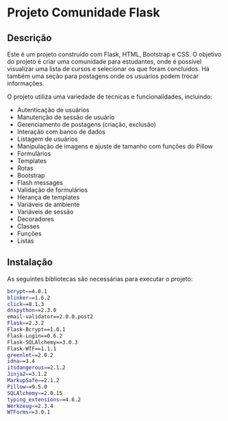 # Projeto Comunidade Flask

## Descrição

Este é um projeto construído com Flask, HTML, Bootstrap e CSS. O objetivo do projeto é criar uma comunidade para estudantes, onde é possível visualizar uma lista de cursos e selecionar os que foram concluídos. Há também uma seção para postagens onde os usuários podem trocar informações.

O projeto utiliza uma variedade de técnicas e funcionalidades, incluindo:

- Autenticação de usuários
- Manutenção de sessão de usuário
- Gerenciamento de postagens (criação, exclusão)
- Interação com banco de dados
- Listagem de usuários
- Manipulação de imagens e ajuste de tamanho com funções do Pillow
- Formulários
- Templates
- Rotas
- Bootstrap
- Flash messages
- Validação de formulários
- Herança de templates
- Variáveis de ambiente
- Variáveis de sessão
- Decoradores
- Classes
- Funções
- Listas

## Instalação

As seguintes bibliotecas são necessárias para executar o projeto:

```bash
bcrypt==4.0.1
blinker==1.6.2
click==8.1.3
dnspython==2.3.0
email-validator==2.0.0.post2
Flask==2.3.2
Flask-Bcrypt==1.0.1
Flask-Login==0.6.2
Flask-SQLAlchemy==3.0.3
Flask-WTF==1.1.1
greenlet==2.0.2
idna==3.4
itsdangerous==2.1.2
Jinja2==3.1.2
MarkupSafe==2.1.2
Pillow==9.5.0
SQLAlchemy==2.0.15
typing_extensions==4.6.2
Werkzeug==2.3.4
WTForms==3.0.1

